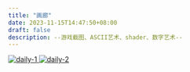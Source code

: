 ```yaml
---
title: "画廊"
date: 2023-11-15T14:47:50+08:00
draft: false
description: --游戏截图、ASCII艺术、shader、数字艺术--
---
```

<div class="gallery">
    <a data-fancybox="gallery" href="/Gallery/daily-1.jpg">
        <img src="/Gallery/daily-1.jpg" alt="daily-1">
    </a>
    <a data-fancybox="gallery" href="/Gallery/daily-2.jpg">
        <img src="/Gallery/daily-2.jpg" alt="daily-2">
    </a>
    <!-- Add more images with thumbnails as needed -->
</div>
